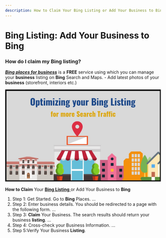 ```yaml
---
description: How to Claim Your Bing Listing or Add Your Business to Bing
---
```


# Bing Listing: Add Your Business to Bing

### How do I claim my Bing listing?

 [_**Bing places for business**_](https://www.bingplaces.com/) is a **FREE** service using which you can manage your **business** listing on **Bing** Search and Maps. - Add latest photos of your **business** \(storefront, interiors etc.\)

![Bing Listing or Add Your Business to Bing](../.gitbook/assets/bing-listing.jpg)

**How to Claim** Your [**Bing Listing** ](https://www.brightlocal.com/learn/how-to-add-or-claim-a-bing-places-for-business-listing/)or Add Your Business to **Bing**

1. Step 1: Get Started. Go to **Bing** Places. ...
2. Step 2: Enter business details. You should be redirected to a page with the following form. ...
3. Step 3: **Claim** Your Business. The search results should return your business **listing**. ...
4. Step 4: Cross-check your Business Information. ...
5. Step 5:Verify Your Business **Listing**.



